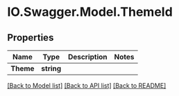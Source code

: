 # IO.Swagger.Model.ThemeId
## Properties

Name | Type | Description | Notes
------------ | ------------- | ------------- | -------------
**Theme** | **string** |  | 

[[Back to Model list]](../README.md#documentation-for-models) [[Back to API list]](../README.md#documentation-for-api-endpoints) [[Back to README]](../README.md)

